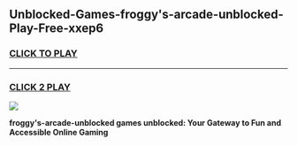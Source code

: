 
## Unblocked-Games-froggy's-arcade-unblocked-Play-Free-xxep6
<h3>
<a href="https://premium76.site?title=froggy's-arcade-unblocked&ref=23A">CLICK TO PLAY</a></h3>
<hr>

<h3>
<a href="https://premium76.site?title=froggy's-arcade-unblocked&ref=23A">CLICK 2 PLAY</a>
  
</h3>

<a href="https://premium76.site?title=froggy's-arcade-unblocked&ref=23A"><img src="https://clearcache.store/games.png"></a>


**froggy's-arcade-unblocked games unblocked: Your Gateway to Fun and Accessible Online Gaming**
